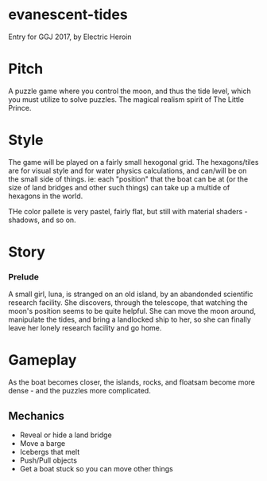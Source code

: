# evanescent-tides
Entry for GGJ 2017, by Electric Heroin

# Pitch
A puzzle game where you control the moon, and thus the tide level, which you must utilize to solve puzzles. The magical realism spirit of The Little Prince.

# Style
The game will be played on a fairly small hexogonal grid. The hexagons/tiles are for visual style and for water physics calculations, and can/will be on the small side of things. ie: each "position" that the boat can be at (or the size of land bridges and other such things) can take up a multide of hexagons in the world.

THe color pallete is very pastel, fairly flat, but still with material shaders - shadows, and so on.
 
# Story

### Prelude
A small girl, luna, is stranged on an old island, by an abandonded scientific research facility. She discovers, through the telescope, that watching the moon's position seems to be quite helpful. She can move the moon around, manipulate the tides, and bring a landlocked ship to her, so she can finally leave her lonely research facility and go home.

# Gameplay
As the boat becomes closer, the islands, rocks, and floatsam become more dense - and the puzzles more complicated.

## Mechanics
- Reveal or hide a land bridge
- Move a barge
- Icebergs that melt
- Push/Pull objects
- Get a boat stuck so you can move other things


